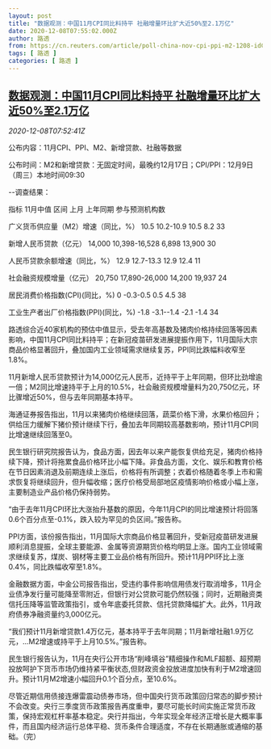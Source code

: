 ```yaml
---
layout: post
title: "数据观测：中国11月CPI同比料持平 社融增量环比扩大近50%至2.1万亿"
date: 2020-12-08T07:55:02.000Z
author: 路透
from: https://cn.reuters.com/article/poll-china-nov-cpi-ppi-m2-1208-idCNKBS28I0SY
tags: [ 路透 ]
categories: [ 路透 ]
---
```

<!--1607414102000-->
[数据观测：中国11月CPI同比料持平 社融增量环比扩大近50%至2.1万亿](https://cn.reuters.com/article/poll-china-nov-cpi-ppi-m2-1208-idCNKBS28I0SY)
------

<div>
<div><i>2020-12-08T07:52:41Z</i></div><p>公布内容：11月CPI、PPI、M2、新增贷款、社融等数据</p><p>公布时间：M2和新增贷款：无固定时间，最晚约12月17日；CPI/PPI：12月9日（周三）本地时间09:30</p><p>--调查结果：</p><p>指标 11月中值 区间 上月 上年同期 参与预测机构数</p><p>广义货币供应量（M2）增速（同比，%） 10.5 10.2-10.9 10.5 8.2 33</p><p>新增人民币贷款（亿元） 14,000 10,398-16,528 6,898 13,900 30</p><p>人民币贷款余额增速（同比，%） 12.9 12.7-13.3 12.9 12.4 11</p><p>社会融资规模增量（亿元） 20,750 17,890-26,000 14,200 19,937 24</p><p>居民消费价格指数(CPI)(同比，%) 0 -0.3-0.5 0.5 4.5 38</p><p>工业生产者出厂价格指数(PPI)(同比，%) -1.8 -3.1--1.4 -2.1 -1.4 34</p><p>路透综合近40家机构的预估中值显示，受去年高基数及猪肉价格持续回落等因素影响，中国11月CPI同比料持平；在新冠疫苗研发进展提振作用下，11月国际大宗商品价格显著回升，叠加国内工业领域需求继续复苏，PPI同比跌幅料收窄至1.8%。</p><p>11月新增人民币贷款预计为14,000亿元人民币，近持平于上年同期，但环比劲增逾一倍；M2同比增速持平于上月的10.5%，社会融资规模增量料为20,750亿元，环比骤增近50%，但与去年同期基本持平。</p><p>海通证券报告指出，11月以来猪肉价格继续回落，蔬菜价格下滑，水果价格回升；供给压力缓解下猪价预计继续下行，叠加去年同期较高基数影响，预计11月CPI同比增速继续回落至0。</p><p>民生银行研究院报告认为，食品方面，因去年以来产能恢复供给充足，猪肉价格持续下降，预计将拖累食品价格环比小幅下降。非食品方面，文化、娱乐和教育价格在节日因素消退及前期连续上涨后，价格将有所调整；衣着价格随着冬季上市和需求恢复将继续回升，但升幅收缩；医疗价格受局部地区疫情影响价格或小幅上涨，主要制造业产品价格仍保持弱势。</p><p>“由于去年11月CPI环比大涨抬升基数的原因，今年11月CPI的同比增速预计将回落0.6个百分点至-0.1%，跌入较为罕见的负区间。”报告称。</p><p>PPI方面，该份报告指出，11月国际大宗商品价格显著回升，受新冠疫苗研发进展顺利消息提振，全球主要能源、金属等资源期货价格均明显上涨。国内工业领域需求继续复苏，煤炭、钢材等主要工业品价格有所回升。预计11月PPI环比上涨0.4%，同比跌幅收窄至1.8%。</p><p>金融数据方面，中金公司报告指出，受违约事件影响信用债发行取消增多，11月企业债净发行量可能降至零附近，但银行对公贷款可能仍然较强；同时，近期融资类信托压降等监管政策指引，或令年底委托贷款、信托贷款降幅扩大。此外，11月政府债券净融资量约3,000亿元。</p><p>“我们预计11月新增贷款1.4万亿元，基本持平于去年同期；11月新增社融1.9万亿元，...M2增速或持平于上月10.5%。”报告称。</p><p>民生银行报告认为，11月在央行公开市场“削峰填谷”精细操作和MLF超额、超预期投放呵护下货币市场仍维持紧平衡状态,但财政资金投放进度加快有利于M2增速回升。预计11月M2增速小幅回升0.1个百分点，至10.6%。</p><p>尽管近期信用债接连爆雷震动债券市场，但中国央行货币政策回归常态的脚步预计不会改变。央行三季度货币政策报告再度重申，要尽可能长时间实施正常货币政策，保持宏观杠杆率基本稳定。央行并指出，今年实现全年经济正增长是大概率事件，而且国内经济运行总体平稳、货币条件合理适度，不存在长期通胀或通缩的基础。（完）</p>
</div>
